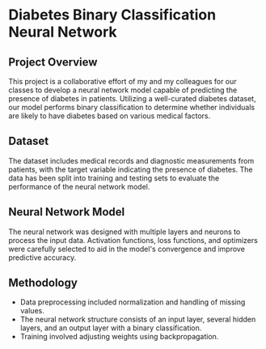 # Diabetes Binary Classification Neural Network

## Project Overview
This project is a collaborative effort of my and my colleagues for our classes to develop a neural network model capable of predicting the presence of diabetes in patients. Utilizing a well-curated diabetes dataset, our model performs binary classification to determine whether individuals are likely to have diabetes based on various medical factors.

## Dataset
The dataset includes medical records and diagnostic measurements from patients, with the target variable indicating the presence of diabetes. The data has been split into training and testing sets to evaluate the performance of the neural network model.

## Neural Network Model
The neural network was designed with multiple layers and neurons to process the input data. Activation functions, loss functions, and optimizers were carefully selected to aid in the model's convergence and improve predictive accuracy.

## Methodology
- Data preprocessing included normalization and handling of missing values.
- The neural network structure consists of an input layer, several hidden layers, and an output layer with a binary classification.
- Training involved adjusting weights using backpropagation.

